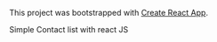 This project was bootstrapped with [Create React App](https://github.com/facebookincubator/create-react-app).

Simple Contact list with react JS
